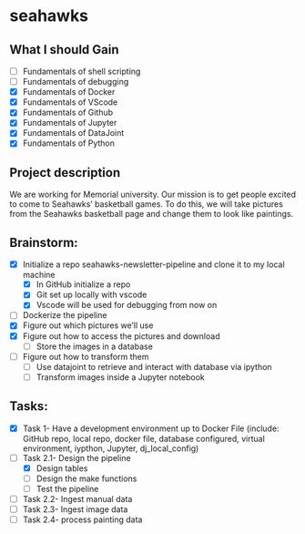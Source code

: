 # seahawks

## What I should Gain
- [ ] Fundamentals of shell scripting 
- [ ] Fundamentals of debugging 
- [x] Fundamentals of Docker
- [x] Fundamentals of VScode 
- [x] Fundamentals of Github 
- [x] Fundamentals of Jupyter 
- [x] Fundamentals of DataJoint
- [x] Fundamentals of Python

## Project description

We are working for Memorial university. Our mission is to get people excited to come to Seahawks’ basketball games. To do this, we will take pictures from the Seahawks basketball page and change them to look like paintings. 


## Brainstorm:
- [x] Initialize a repo seahawks-newsletter-pipeline and clone it to my local machine 
    - [x] In GitHub initialize a repo
    - [x] Git set up locally with vscode 
    - [x] Vscode will be used for debugging from now on 
- [ ] Dockerize the pipeline 
- [x] Figure out which pictures we’ll use 
- [x] Figure out how to access the pictures and download 
    - [ ] Store the images in a database 
- [ ] Figure out how to transform them
    - [ ] Use datajoint to retrieve and interact with database via ipython 
    - [ ] Transform images inside a Jupyter notebook 

## Tasks: 
- [x] Task 1- Have a development environment up to Docker File (include: GitHub repo, local repo, docker file, database configured, virtual environment, iypthon, Jupyter, dj_local_config) 
- [ ] Task 2.1- Design the pipeline 
    - [x] Design tables
    - [ ] Design the make functions
    - [ ] Test the pipeline 
- [ ] Task 2.2- Ingest manual data 
- [ ] Task 2.3- Ingest image data
- [ ] Task 2.4- process painting data
